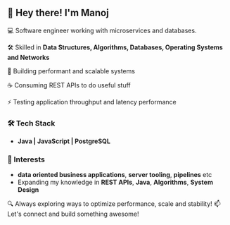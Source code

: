 ## 👋 Hey there! I'm Manoj

💻 Software engineer working with microservices and databases.  

🛠️ Skilled in **Data Structures, Algorithms, Databases, Operating Systems and Networks**

🔗 Building performant and scalable systems

☕️ Consuming REST APIs to do useful stuff

⚡ Testing application throughput and latency performance  

### 🛠 Tech Stack
- **Java | JavaScript | PostgreSQL**  

### 🚀 Interests  
- **data oriented business applications**, **server tooling**, **pipelines** etc
- Expanding my knowledge in **REST APIs**, **Java**, **Algorithms**, **System Design**

🔍 Always exploring ways to optimize performance, scale and stability!
📫 Let's connect and build something awesome!

